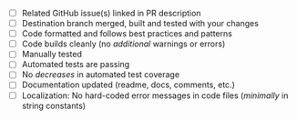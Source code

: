 - [ ] Related GitHub issue(s) linked in PR description
- [ ] Destination branch merged, built and tested with your changes
- [ ] Code formatted and follows best practices and patterns
- [ ] Code builds cleanly (no _additional_ warnings or errors)
- [ ] Manually tested
- [ ] Automated tests are passing
- [ ] No _decreases_ in automated test coverage
- [ ] Documentation updated (readme, docs, comments, etc.)
- [ ] Localization: No hard-coded error messages in code files (_minimally_ in string constants)
